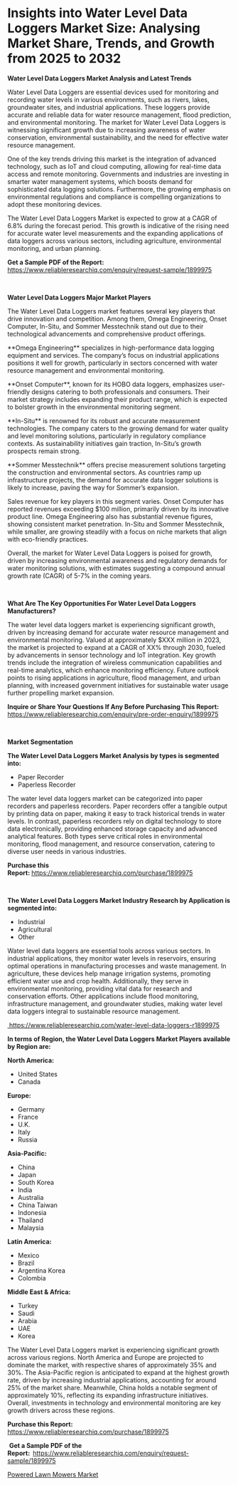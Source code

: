 <p><h1>Insights into Water Level Data Loggers Market Size: Analysing Market Share, Trends, and Growth from 2025 to 2032</h1></p><p><strong>Water Level Data Loggers Market Analysis and Latest Trends</strong></p>
<p><p>Water Level Data Loggers are essential devices used for monitoring and recording water levels in various environments, such as rivers, lakes, groundwater sites, and industrial applications. These loggers provide accurate and reliable data for water resource management, flood prediction, and environmental monitoring. The market for Water Level Data Loggers is witnessing significant growth due to increasing awareness of water conservation, environmental sustainability, and the need for effective water resource management.</p><p>One of the key trends driving this market is the integration of advanced technology, such as IoT and cloud computing, allowing for real-time data access and remote monitoring. Governments and industries are investing in smarter water management systems, which boosts demand for sophisticated data logging solutions. Furthermore, the growing emphasis on environmental regulations and compliance is compelling organizations to adopt these monitoring devices.</p><p>The Water Level Data Loggers Market is expected to grow at a CAGR of 6.8% during the forecast period. This growth is indicative of the rising need for accurate water level measurements and the expanding applications of data loggers across various sectors, including agriculture, environmental monitoring, and urban planning.</p></p>
<p><strong>Get a Sample PDF of the Report:&nbsp;</strong> <a href="https://www.reliableresearchiq.com/enquiry/request-sample/1899975?utm_campaign=2237&utm_medium=2&utm_source=Github&utm_content=ia&utm_term=22022025&utm_id=water-level-data-loggers">https://www.reliableresearchiq.com/enquiry/request-sample/1899975</a></p>
<p>&nbsp;</p>
<p><strong>Water Level Data Loggers Major Market Players</strong></p>
<p><p>The Water Level Data Loggers market features several key players that drive innovation and competition. Among them, Omega Engineering, Onset Computer, In-Situ, and Sommer Messtechnik stand out due to their technological advancements and comprehensive product offerings.</p><p>**Omega Engineering** specializes in high-performance data logging equipment and services. The company’s focus on industrial applications positions it well for growth, particularly in sectors concerned with water resource management and environmental monitoring. </p><p>**Onset Computer**, known for its HOBO data loggers, emphasizes user-friendly designs catering to both professionals and consumers. Their market strategy includes expanding their product range, which is expected to bolster growth in the environmental monitoring segment. </p><p>**In-Situ** is renowned for its robust and accurate measurement technologies. The company caters to the growing demand for water quality and level monitoring solutions, particularly in regulatory compliance contexts. As sustainability initiatives gain traction, In-Situ’s growth prospects remain strong.</p><p>**Sommer Messtechnik** offers precise measurement solutions targeting the construction and environmental sectors. As countries ramp up infrastructure projects, the demand for accurate data logger solutions is likely to increase, paving the way for Sommer’s expansion.</p><p>Sales revenue for key players in this segment varies. Onset Computer has reported revenues exceeding $100 million, primarily driven by its innovative product line. Omega Engineering also has substantial revenue figures, showing consistent market penetration. In-Situ and Sommer Messtechnik, while smaller, are growing steadily with a focus on niche markets that align with eco-friendly practices.</p><p>Overall, the market for Water Level Data Loggers is poised for growth, driven by increasing environmental awareness and regulatory demands for water monitoring solutions, with estimates suggesting a compound annual growth rate (CAGR) of 5-7% in the coming years.</p></p>
<p>&nbsp;</p>
<p><strong>What Are The Key Opportunities For Water Level Data Loggers Manufacturers?</strong></p>
<p><p>The water level data loggers market is experiencing significant growth, driven by increasing demand for accurate water resource management and environmental monitoring. Valued at approximately $XXX million in 2023, the market is projected to expand at a CAGR of XX% through 2030, fueled by advancements in sensor technology and IoT integration. Key growth trends include the integration of wireless communication capabilities and real-time analytics, which enhance monitoring efficiency. Future outlook points to rising applications in agriculture, flood management, and urban planning, with increased government initiatives for sustainable water usage further propelling market expansion.</p></p>
<p><strong>Inquire or Share Your Questions If Any Before Purchasing This Report:</strong> <a href="https://www.reliableresearchiq.com/enquiry/pre-order-enquiry/1899975?utm_campaign=2237&utm_medium=2&utm_source=Github&utm_content=ia&utm_term=22022025&utm_id=water-level-data-loggers">https://www.reliableresearchiq.com/enquiry/pre-order-enquiry/1899975</a></p>
<p>&nbsp;</p>
<p><strong>Market Segmentation</strong></p>
<p><strong>The Water Level Data Loggers Market Analysis by types is segmented into:</strong></p>
<p><ul><li>Paper Recorder</li><li>Paperless Recorder</li></ul></p>
<p><p>The water level data loggers market can be categorized into paper recorders and paperless recorders. Paper recorders offer a tangible output by printing data on paper, making it easy to track historical trends in water levels. In contrast, paperless recorders rely on digital technology to store data electronically, providing enhanced storage capacity and advanced analytical features. Both types serve critical roles in environmental monitoring, flood management, and resource conservation, catering to diverse user needs in various industries.</p></p>
<p><strong>Purchase this Report:&nbsp;</strong><a href="https://www.reliableresearchiq.com/purchase/1899975?utm_campaign=2237&utm_medium=2&utm_source=Github&utm_content=ia&utm_term=22022025&utm_id=water-level-data-loggers">https://www.reliableresearchiq.com/purchase/1899975</a></p>
<p>&nbsp;</p>
<p><strong>The Water Level Data Loggers Market Industry Research by Application is segmented into:</strong></p>
<p><ul><li>Industrial</li><li>Agricultural</li><li>Other</li></ul></p>
<p><p>Water level data loggers are essential tools across various sectors. In industrial applications, they monitor water levels in reservoirs, ensuring optimal operations in manufacturing processes and waste management. In agriculture, these devices help manage irrigation systems, promoting efficient water use and crop health. Additionally, they serve in environmental monitoring, providing vital data for research and conservation efforts. Other applications include flood monitoring, infrastructure management, and groundwater studies, making water level data loggers integral to sustainable resource management.</p></p>
<p><a href="https://www.reliableresearchiq.com/water-level-data-loggers-r1899975?utm_campaign=2237&utm_medium=2&utm_source=Github&utm_content=ia&utm_term=22022025&utm_id=water-level-data-loggers">&nbsp;https://www.reliableresearchiq.com/water-level-data-loggers-r1899975</a></p>
<p><strong>In terms of Region, the Water Level Data Loggers Market Players available by Region are:</strong></p>
<p>
    <p> <strong> North America: </strong>
        <ul>
            <li>United States</li>
            <li>Canada</li>
        </ul>
        </p> 
    <p> <strong> Europe: </strong>
        <ul>
            <li>Germany</li>
            <li>France</li>
            <li>U.K.</li>
            <li>Italy</li>
            <li>Russia</li>
        </ul>
        </p> 
    <p> <strong> Asia-Pacific: </strong>
        <ul>
            <li>China</li>
            <li>Japan</li>
            <li>South Korea</li>
            <li>India</li>
            <li>Australia</li>
            <li>China Taiwan</li>
            <li>Indonesia</li>
            <li>Thailand</li>
            <li>Malaysia</li>
        </ul>
        </p> 
    <p> <strong> Latin America: </strong>
        <ul>
            <li>Mexico</li>
            <li>Brazil</li>
            <li>Argentina Korea</li>
            <li>Colombia</li>
        </ul>
        </p> 
    <p> <strong> Middle East & Africa: </strong>
        <ul>
            <li>Turkey</li>
            <li>Saudi</li>
            <li>Arabia</li>
            <li>UAE</li>
            <li>Korea</li>
        </ul>
    </p>
    </p>
<p><p>The Water Level Data Loggers market is experiencing significant growth across various regions. North America and Europe are projected to dominate the market, with respective shares of approximately 35% and 30%. The Asia-Pacific region is anticipated to expand at the highest growth rate, driven by increasing industrial applications, accounting for around 25% of the market share. Meanwhile, China holds a notable segment of approximately 10%, reflecting its expanding infrastructure initiatives. Overall, investments in technology and environmental monitoring are key growth drivers across these regions.</p></p>
<p><strong>Purchase this Report: </strong><a href="https://www.reliableresearchiq.com/purchase/1899975?utm_campaign=2237&utm_medium=2&utm_source=Github&utm_content=ia&utm_term=22022025&utm_id=water-level-data-loggers">https://www.reliableresearchiq.com/purchase/1899975</a></p>
<p>&nbsp;<strong>Get a Sample PDF of the Report:&nbsp;&nbsp;</strong><a href="https://www.reliableresearchiq.com/enquiry/request-sample/1899975?utm_campaign=2237&utm_medium=2&utm_source=Github&utm_content=ia&utm_term=22022025&utm_id=water-level-data-loggers">https://www.reliableresearchiq.com/enquiry/request-sample/1899975</a></p>
<p><strong></strong></p>
<p><p><a href="https://github.com/comasnickie/Market-Research-Report-List-1/blob/main/powered-lawn-mowers-market.md?utm_campaign=2237&utm_medium=2&utm_source=Github&utm_content=ia&utm_term=22022025&utm_id=water-level-data-loggers">Powered Lawn Mowers Market</a></p></p>